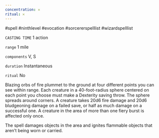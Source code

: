 ```yaml
---
concentration: 𐄂
ritual: 𐄂
---
```

#spell #ninthlevel #evocation #sorcererspelllist #wizardspelllist

`CASTING TIME`
1 action

`range`
1 mile

`components`
V, S

`duration`
Instantaneous

`ritual`
No

Blazing orbs of fire plummet to the ground at four different points you can see within range. Each creature in a 40-foot-radius sphere centered on each point you choose must make a Dexterity saving throw. The sphere spreads around corners. A creature takes 20d6 fire damage and 20d6 bludgeoning damage on a failed save, or half as much damage on a successful one. A creature in the area of more than one fiery burst is affected only once.

The spell damages objects in the area and ignites flammable objects that aren’t being worn or carried.